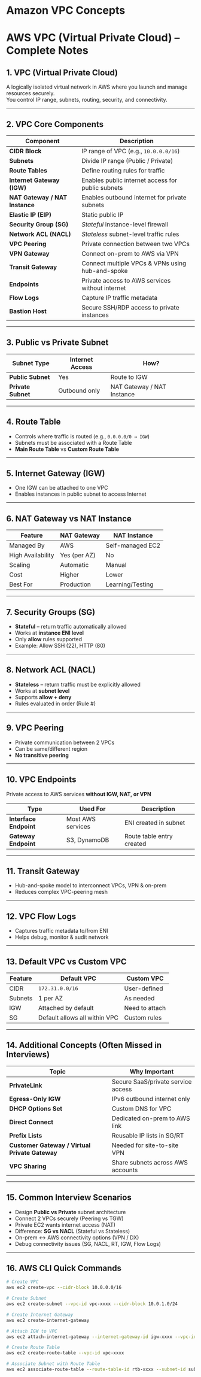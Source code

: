 # Amazon VPC Concepts

# AWS VPC (Virtual Private Cloud) – Complete Notes

## 1. VPC (Virtual Private Cloud)
A logically isolated virtual network in AWS where you launch and manage resources securely.  
You control IP range, subnets, routing, security, and connectivity.

---

## 2. VPC Core Components

| Component | Description |
|----------|--------------|
| **CIDR Block** | IP range of VPC (e.g., `10.0.0.0/16`) |
| **Subnets** | Divide IP range (Public / Private) |
| **Route Tables** | Define routing rules for traffic |
| **Internet Gateway (IGW)** | Enables public internet access for public subnets |
| **NAT Gateway / NAT Instance** | Enables outbound internet for private subnets |
| **Elastic IP (EIP)** | Static public IP |
| **Security Group (SG)** | *Stateful* instance-level firewall |
| **Network ACL (NACL)** | *Stateless* subnet-level traffic rules |
| **VPC Peering** | Private connection between two VPCs |
| **VPN Gateway** | Connect on-prem to AWS via VPN |
| **Transit Gateway** | Connect multiple VPCs & VPNs using hub-and-spoke |
| **Endpoints** | Private access to AWS services without internet |
| **Flow Logs** | Capture IP traffic metadata |
| **Bastion Host** | Secure SSH/RDP access to private instances |

---

## 3. Public vs Private Subnet

| Subnet Type | Internet Access | How? |
|-------------|------------------|-------|
| **Public Subnet** | Yes | Route to IGW |
| **Private Subnet** | Outbound only | NAT Gateway / NAT Instance |

---

## 4. Route Table
- Controls where traffic is routed (e.g., `0.0.0.0/0 → IGW`)
- Subnets must be associated with a Route Table
- **Main Route Table** vs **Custom Route Table**

---

## 5. Internet Gateway (IGW)
- One IGW can be attached to one VPC
- Enables instances in public subnet to access Internet

---

## 6. NAT Gateway vs NAT Instance

| Feature | **NAT Gateway** | **NAT Instance** |
|---------|------------------|-------------------|
| Managed By | AWS | Self-managed EC2 |
| High Availability | Yes (per AZ) | No |
| Scaling | Automatic | Manual |
| Cost | Higher | Lower |
| Best For | Production | Learning/Testing |

---

## 7. Security Groups (SG)
- **Stateful** – return traffic automatically allowed
- Works at **instance ENI level**
- Only **allow** rules supported
- Example: Allow SSH (22), HTTP (80)

---

## 8. Network ACL (NACL)
- **Stateless** – return traffic must be explicitly allowed
- Works at **subnet level**
- Supports **allow + deny**
- Rules evaluated in order (Rule #)

---

## 9. VPC Peering
- Private communication between 2 VPCs
- Can be same/different region
- **No transitive peering**

---

## 10. VPC Endpoints
Private access to AWS services **without IGW, NAT, or VPN**

| Type | Used For | Description |
|------|-----------|--------------|
| **Interface Endpoint** | Most AWS services | ENI created in subnet |
| **Gateway Endpoint** | S3, DynamoDB | Route table entry created |

---

## 11. Transit Gateway
- Hub-and-spoke model to interconnect VPCs, VPN & on-prem
- Reduces complex VPC-peering mesh

---

## 12. VPC Flow Logs
- Captures traffic metadata to/from ENI
- Helps debug, monitor & audit network

---

## 13. Default VPC vs Custom VPC

| Feature | **Default VPC** | **Custom VPC** |
|----------|------------------|------------------|
| CIDR | `172.31.0.0/16` | User-defined |
| Subnets | 1 per AZ | As needed |
| IGW | Attached by default | Need to attach |
| SG | Default allows all within VPC | Custom rules |

---

## 14. Additional Concepts (Often Missed in Interviews)

| Topic | Why Important |
|--------|----------------|
| **PrivateLink** | Secure SaaS/private service access |
| **Egress-Only IGW** | IPv6 outbound internet only |
| **DHCP Options Set** | Custom DNS for VPC |
| **Direct Connect** | Dedicated on-prem to AWS link |
| **Prefix Lists** | Reusable IP lists in SG/RT |
| **Customer Gateway / Virtual Private Gateway** | Needed for site-to-site VPN |
| **VPC Sharing** | Share subnets across AWS accounts |

---

## 15. Common Interview Scenarios
- Design **Public vs Private** subnet architecture
- Connect 2 VPCs securely (Peering vs TGW)
- Private EC2 wants internet access (NAT)
- Difference: **SG vs NACL** (Stateful vs Stateless)
- On-prem ↔ AWS connectivity options (VPN / DX)
- Debug connectivity issues (SG, NACL, RT, IGW, Flow Logs)

---

## 16. AWS CLI Quick Commands

```bash
# Create VPC
aws ec2 create-vpc --cidr-block 10.0.0.0/16

# Create Subnet
aws ec2 create-subnet --vpc-id vpc-xxxx --cidr-block 10.0.1.0/24

# Create Internet Gateway
aws ec2 create-internet-gateway

# Attach IGW to VPC
aws ec2 attach-internet-gateway --internet-gateway-id igw-xxxx --vpc-id vpc-xxxx

# Create Route Table
aws ec2 create-route-table --vpc-id vpc-xxxx

# Associate Subnet with Route Table
aws ec2 associate-route-table --route-table-id rtb-xxxx --subnet-id subnet-xxxx
